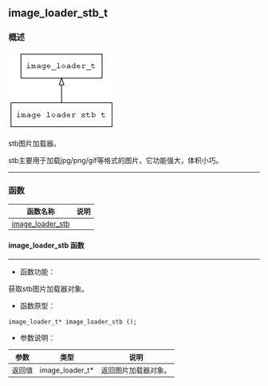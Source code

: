 ## image\_loader\_stb\_t
### 概述
![image](images/image_loader_stb_t_0.png)

 stb图片加载器。

 stb主要用于加载jpg/png/gif等格式的图片，它功能强大，体积小巧。



----------------------------------
### 函数
<p id="image_loader_stb_t_methods">

| 函数名称 | 说明 | 
| -------- | ------------ | 
| <a href="#image_loader_stb_t_image_loader_stb">image\_loader\_stb</a> |  |
#### image\_loader\_stb 函数
-----------------------

* 函数功能：

> <p id="image_loader_stb_t_image_loader_stb">
 获取stb图片加载器对象。



* 函数原型：

```
image_loader_t* image_loader_stb ();
```

* 参数说明：

| 参数 | 类型 | 说明 |
| -------- | ----- | --------- |
| 返回值 | image\_loader\_t* | 返回图片加载器对象。 |
